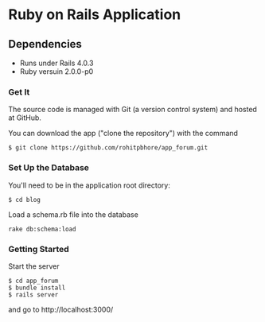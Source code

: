# Ruby on Rails Application

## Dependencies

- Runs under Rails 4.0.3
- Ruby versuin 2.0.0-p0

### Get It

The source code is managed with Git (a version control system) and hosted at GitHub.

You can download the app ("clone the repository") with the command

    $ git clone https://github.com/rohitpbhore/app_forum.git


### Set Up the Database

You'll need to be in the application root directory:

```
$ cd blog
```

Load a schema.rb file into the database

```
rake db:schema:load
```

### Getting Started

Start the server

```
$ cd app_forum
$ bundle install
$ rails server
```

and go to http://localhost:3000/

